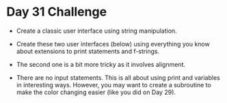 # Day 31 Challenge

+ Create a classic user interface using string manipulation.

+ Create these two user interfaces (below) using everything you know about extensions to print statements and f-strings.

+ The second one is a bit more tricky as it involves alignment.

+ There are no input statements. This is all about using print and variables in interesting ways. However, you may want to create a subroutine to make the color changing easier (like you did on Day 29).

